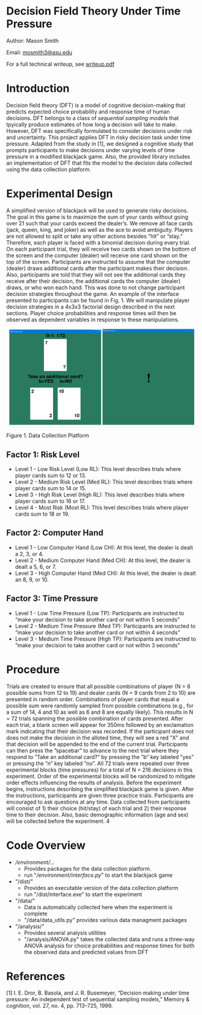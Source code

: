 # Decision Field Theory Under Time Pressure
Author: Mason Smith

Email: mosmith3@asu.edu

For a full technical writeup, see [writeup.pdf](https://github.com/user-attachments/files/19173327/writeup.pdf)


# Introduction
Decision field theory (DFT) is a model of cognitive decision-making that predicts expected choice probability and response time of human decisions. 
DFT belongs to a class of _sequential sampling models_ that tpyically produce estimates of how long a decision will take to make.
However, DFT was specifically formulated to consider decisions under risk and uncertainty. 
This project applies DFT in risky decision task under time pressure.
Adapted from the study in [1], we designed a cognitive study that prompts participants to make decisions under varying levels of time pressure in a modified blackjack game.
Also, the provided library includes an implementation of DFT that fits the model to the decision data collected using the data collection platform.

# Experimental Design
A simplified version of blackjack will be used to generate risky decisions. The goal in this game is to maximize
the sum of your cards without going over 21 such that your cards exceed the dealer’s. We remove all face cards
(jack, queen, king, and joker) as well as the ace to avoid ambiguity. Players are not allowed to split or take any
other actions besides ”hit” or ”stay.” Therefore, each player is faced with a binomial decision during every trial. On
each participant trial, they will receive two cards shown on the bottom of the screen and the computer (dealer) will
receive one card shown on the top of the screen. Participants are instructed to assume that the computer (dealer)
draws additional cards after the participant makes their decision. Also, participants are told that they will not see
the additional cards they receive after their decision, the additional cards the computer (dealer) draws, or who won
each hand. This was done to not change participant decision strategies throughout the game. An example of the
interface presented to participants can be found in Fig. 1. We will manipulate player decision strategies in a 4x3x3
factorial design described in the next sections. Player choice probabilities and response times will then be observed
as dependent variables in response to these manipulations.

![img.png](img.png)

Figure 1. Data Collection Platform

## Factor 1: Risk Level
- Level 1 - Low Risk Level (Low RL): This level describes trials where player cards sum to 12 or 13.
- Level 2 - Medium Risk Level (Med RL): This level describes trials where player cards sum to 14 or 15.
- Level 3 - High Risk Level (High RL): This level describes trials where player cards sum to 16 or 17.
- Level 4 - Most Risk (Most RL): This level describes trials where player cards sum to 18 or 19.
## Factor 2: Computer Hand
- Level 1 - Low Computer Hand (Low CH): At this level, the dealer is dealt a 2, 3, or 4.
- Level 2 - Medium Computer Hand (Med CH): At this level, the dealer is dealt a 5, 6, or 7.
- Level 3 - High Computer Hand (Med CH): At this level, the dealer is dealt an 8, 9, or 10.
## Factor 3: Time Pressure
- Level 1 - Low Time Pressure (Low TP): Participants are instructed to ”make your decision to take
another card or not within 5 seconds”
- Level 2 - Medium Time Pressure (Med TP): Participants are instructed to ”make your decision to take
another card or not within 4 seconds”
- Level 3 - Medium Time Pressure (High TP): Participants are instructed to ”make your decision to take
another card or not within 3 seconds”

# Procedure
Trials are created to ensure that all possible combinations of player (N = 8 possible sums from 12 to 19) and dealer
cards (N = 9 cards from 2 to 10) are presented in random order. Combinations of player cards that equal a possible
sum were randomly sampled from possible combinations (e.g., for a sum of 14, 4 and 10 as well as 6 and 8 are equally
likely). This results in N = 72 trials spanning the possible combination of cards presented. After each trial, a blank
screen will appear for 350ms followed by an exclamation mark indicating that their decision was recorded. If the
participant does not does not make the decision in the alloted time, they will see a red ”X” and that decision will
be appended to the end of the current trial. Participants can then press the ”spacebar” to advance to the next trial
where they respond to ”Take an additional card?” by pressing the ”b” key labeled ”yes” or pressing the ”n” key
labeled ”no”. All 72 trials were repeated over three experimental blocks (time pressures) for a total of N = 216
decisions in this experiment. Order of the experimental blocks will be randomized to mitigate order effects influencing
the results of analysis.
Before the experiment begins, instructions describing the simplified blackjack game is given. After the instructions,
participants are given three practice trials. Participants are encouraged to ask questions at any time. Data collected
from participants will consist of 1) their choice (hit/stay) of each trial and 2) their response time to their decision.
Also, basic demographic information (age and sex) will be collected before the experiment.
4

# Code Overview
- _/environment/..._
  - Provides packages for the data collection platform.
  - run "_/environment/interface.py_" to start the blackjack game
- "/dist/"
  - Provides an executable version of the data collection platform
  - run "/dist/interface.exe" to start the experiment
-  "/data/"
    - Data is automatically collected here when the experiment is complete
    - "/data/data_utils.py" provides various data managment packages
- "/analysis/"
  - Provides several analysis utilities
  - "/analysis/ANOVA.py" takes the collected data and runs a three-way ANOVA analysis for choice probabilities and response times for both the observed data and predicted values from DFT

# References
[1] I. E. Dror, B. Basola, and J. R. Busemeyer, “Decision making under time pressure: An independent test of
sequential sampling models,” Memory & cognition, vol. 27, no. 4, pp. 713–725, 1999.
